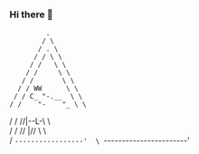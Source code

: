 ### Hi there 👋

<!--
**EMajesty/emajesty** is a ✨ _special_ ✨ repository because its `README.md` (this file) appears on your GitHub profile.

Here are some ideas to get you started:

- 🔭 I’m currently working on ...
- 🌱 I’m currently learning ...
- 👯 I’m looking to collaborate on ...
- 🤔 I’m looking for help with ...
- 💬 Ask me about ...
- 📫 How to reach me: ...
- 😄 Pronouns: ...
- ⚡ Fun fact: ...
-->


             .
            / \
           / . \
          / / \ \
         / /   \ \
        / /     \ \
       / /       \ \
      / / WW      \ \
     / / C_ "-.__  \ \
    / /    "-    "_ \ \
   / /     //|--L-\\ \ \
  / /     // |//   \\ \ \
 /  `-----------------'  \
 `-----------------------' 

